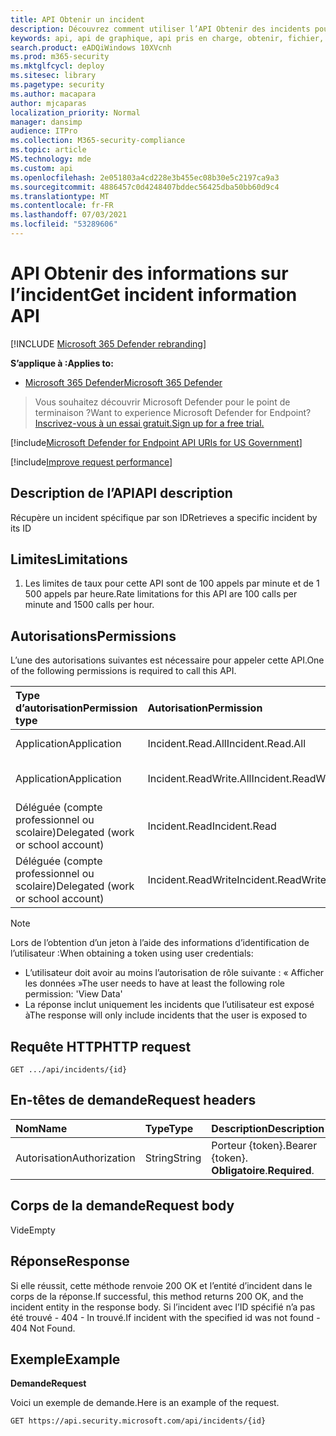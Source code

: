 ```yaml
---
title: API Obtenir un incident
description: Découvrez comment utiliser l’API Obtenir des incidents pour obtenir un incident unique dans Microsoft 365 Defender.
keywords: api, api de graphique, api pris en charge, obtenir, fichier, hachage
search.product: eADQiWindows 10XVcnh
ms.prod: m365-security
ms.mktglfcycl: deploy
ms.sitesec: library
ms.pagetype: security
ms.author: macapara
author: mjcaparas
localization_priority: Normal
manager: dansimp
audience: ITPro
ms.collection: M365-security-compliance
ms.topic: article
MS.technology: mde
ms.custom: api
ms.openlocfilehash: 2e051803a4cd228e3b455ec08b30e5c2197ca9a3
ms.sourcegitcommit: 4886457c0d4248407bddec56425dba50bb60d9c4
ms.translationtype: MT
ms.contentlocale: fr-FR
ms.lasthandoff: 07/03/2021
ms.locfileid: "53289606"
---
```

# <a name="get-incident-information-api"></a><span data-ttu-id="9e6ab-104">API Obtenir des informations sur l’incident</span><span class="sxs-lookup"><span data-stu-id="9e6ab-104">Get incident information API</span></span>

[!INCLUDE [Microsoft 365 Defender rebranding](../../includes/microsoft-defender.md)]

<span data-ttu-id="9e6ab-105">**S’applique à :**</span><span class="sxs-lookup"><span data-stu-id="9e6ab-105">**Applies to:**</span></span>
- [<span data-ttu-id="9e6ab-106">Microsoft 365 Defender</span><span class="sxs-lookup"><span data-stu-id="9e6ab-106">Microsoft 365 Defender</span></span>](https://go.microsoft.com/fwlink/?linkid=2118804)

> <span data-ttu-id="9e6ab-107">Vous souhaitez découvrir Microsoft Defender pour le point de terminaison ?</span><span class="sxs-lookup"><span data-stu-id="9e6ab-107">Want to experience Microsoft Defender for Endpoint?</span></span> [<span data-ttu-id="9e6ab-108">Inscrivez-vous à un essai gratuit.</span><span class="sxs-lookup"><span data-stu-id="9e6ab-108">Sign up for a free trial.</span></span>](https://www.microsoft.com/microsoft-365/windows/microsoft-defender-atp?ocid=docs-wdatp-exposedapis-abovefoldlink) 

[!include[Microsoft Defender for Endpoint API URIs for US Government](../../includes/microsoft-defender-api-usgov.md)]

[!include[Improve request performance](../../includes/improve-request-performance.md)]


## <a name="api-description"></a><span data-ttu-id="9e6ab-109">Description de l’API</span><span class="sxs-lookup"><span data-stu-id="9e6ab-109">API description</span></span>

<span data-ttu-id="9e6ab-110">Récupère un incident spécifique par son ID</span><span class="sxs-lookup"><span data-stu-id="9e6ab-110">Retrieves a specific incident by its ID</span></span>

## <a name="limitations"></a><span data-ttu-id="9e6ab-111">Limites</span><span class="sxs-lookup"><span data-stu-id="9e6ab-111">Limitations</span></span>

1. <span data-ttu-id="9e6ab-112">Les limites de taux pour cette API sont de 100 appels par minute et de 1 500 appels par heure.</span><span class="sxs-lookup"><span data-stu-id="9e6ab-112">Rate limitations for this API are 100 calls per minute and 1500 calls per hour.</span></span>


## <a name="permissions"></a><span data-ttu-id="9e6ab-113">Autorisations</span><span class="sxs-lookup"><span data-stu-id="9e6ab-113">Permissions</span></span>

<span data-ttu-id="9e6ab-114">L’une des autorisations suivantes est nécessaire pour appeler cette API.</span><span class="sxs-lookup"><span data-stu-id="9e6ab-114">One of the following permissions is required to call this API.</span></span> 

<span data-ttu-id="9e6ab-115">Type d’autorisation</span><span class="sxs-lookup"><span data-stu-id="9e6ab-115">Permission type</span></span> | <span data-ttu-id="9e6ab-116">Autorisation</span><span class="sxs-lookup"><span data-stu-id="9e6ab-116">Permission</span></span> | <span data-ttu-id="9e6ab-117">Nom d’affichage de l’autorisation</span><span class="sxs-lookup"><span data-stu-id="9e6ab-117">Permission display name</span></span>
:---|:---|:---
<span data-ttu-id="9e6ab-118">Application</span><span class="sxs-lookup"><span data-stu-id="9e6ab-118">Application</span></span> | <span data-ttu-id="9e6ab-119">Incident.Read.All</span><span class="sxs-lookup"><span data-stu-id="9e6ab-119">Incident.Read.All</span></span> | <span data-ttu-id="9e6ab-120">« Lire tous les incidents »</span><span class="sxs-lookup"><span data-stu-id="9e6ab-120">'Read all Incidents'</span></span>
<span data-ttu-id="9e6ab-121">Application</span><span class="sxs-lookup"><span data-stu-id="9e6ab-121">Application</span></span> | <span data-ttu-id="9e6ab-122">Incident.ReadWrite.All</span><span class="sxs-lookup"><span data-stu-id="9e6ab-122">Incident.ReadWrite.All</span></span> | <span data-ttu-id="9e6ab-123">« Lire et écrire tous les incidents »</span><span class="sxs-lookup"><span data-stu-id="9e6ab-123">'Read and write all Incidents'</span></span>
<span data-ttu-id="9e6ab-124">Déléguée (compte professionnel ou scolaire)</span><span class="sxs-lookup"><span data-stu-id="9e6ab-124">Delegated (work or school account)</span></span> | <span data-ttu-id="9e6ab-125">Incident.Read</span><span class="sxs-lookup"><span data-stu-id="9e6ab-125">Incident.Read</span></span> | <span data-ttu-id="9e6ab-126">' Read Incidents'</span><span class="sxs-lookup"><span data-stu-id="9e6ab-126">'Read Incidents'</span></span>
<span data-ttu-id="9e6ab-127">Déléguée (compte professionnel ou scolaire)</span><span class="sxs-lookup"><span data-stu-id="9e6ab-127">Delegated (work or school account)</span></span> | <span data-ttu-id="9e6ab-128">Incident.ReadWrite</span><span class="sxs-lookup"><span data-stu-id="9e6ab-128">Incident.ReadWrite</span></span> | <span data-ttu-id="9e6ab-129">« Lire et écrire des incidents »</span><span class="sxs-lookup"><span data-stu-id="9e6ab-129">'Read and write Incidents'</span></span>

> [!NOTE]
>
> <span data-ttu-id="9e6ab-130">Lors de l’obtention d’un jeton à l’aide des informations d’identification de l’utilisateur :</span><span class="sxs-lookup"><span data-stu-id="9e6ab-130">When obtaining a token using user credentials:</span></span>
>
> - <span data-ttu-id="9e6ab-131">L’utilisateur doit avoir au moins l’autorisation de rôle suivante : « Afficher les données »</span><span class="sxs-lookup"><span data-stu-id="9e6ab-131">The user needs to have at least the following role permission: 'View Data'</span></span>
> - <span data-ttu-id="9e6ab-132">La réponse inclut uniquement les incidents que l’utilisateur est exposé à</span><span class="sxs-lookup"><span data-stu-id="9e6ab-132">The response will only include incidents that the user is exposed to</span></span>

## <a name="http-request"></a><span data-ttu-id="9e6ab-133">Requête HTTP</span><span class="sxs-lookup"><span data-stu-id="9e6ab-133">HTTP request</span></span>

```console
GET .../api/incidents/{id} 
```

## <a name="request-headers"></a><span data-ttu-id="9e6ab-134">En-têtes de demande</span><span class="sxs-lookup"><span data-stu-id="9e6ab-134">Request headers</span></span>

<span data-ttu-id="9e6ab-135">Nom</span><span class="sxs-lookup"><span data-stu-id="9e6ab-135">Name</span></span> | <span data-ttu-id="9e6ab-136">Type</span><span class="sxs-lookup"><span data-stu-id="9e6ab-136">Type</span></span> | <span data-ttu-id="9e6ab-137">Description</span><span class="sxs-lookup"><span data-stu-id="9e6ab-137">Description</span></span>
:---|:---|:---
<span data-ttu-id="9e6ab-138">Autorisation</span><span class="sxs-lookup"><span data-stu-id="9e6ab-138">Authorization</span></span> | <span data-ttu-id="9e6ab-139">String</span><span class="sxs-lookup"><span data-stu-id="9e6ab-139">String</span></span> | <span data-ttu-id="9e6ab-140">Porteur {token}.</span><span class="sxs-lookup"><span data-stu-id="9e6ab-140">Bearer {token}.</span></span> <span data-ttu-id="9e6ab-141">**Obligatoire**.</span><span class="sxs-lookup"><span data-stu-id="9e6ab-141">**Required**.</span></span>

## <a name="request-body"></a><span data-ttu-id="9e6ab-142">Corps de la demande</span><span class="sxs-lookup"><span data-stu-id="9e6ab-142">Request body</span></span>

<span data-ttu-id="9e6ab-143">Vide</span><span class="sxs-lookup"><span data-stu-id="9e6ab-143">Empty</span></span>

## <a name="response"></a><span data-ttu-id="9e6ab-144">Réponse</span><span class="sxs-lookup"><span data-stu-id="9e6ab-144">Response</span></span>

<span data-ttu-id="9e6ab-145">Si elle réussit, cette méthode renvoie 200 OK et l’entité d’incident dans le corps de la réponse.</span><span class="sxs-lookup"><span data-stu-id="9e6ab-145">If successful, this method returns 200 OK, and the incident entity in the response body.</span></span> <span data-ttu-id="9e6ab-146">Si l’incident avec l’ID spécifié n’a pas été trouvé - 404 - In trouvé.</span><span class="sxs-lookup"><span data-stu-id="9e6ab-146">If incident with the specified id was not found - 404 Not Found.</span></span>

## <a name="example"></a><span data-ttu-id="9e6ab-147">Exemple</span><span class="sxs-lookup"><span data-stu-id="9e6ab-147">Example</span></span>

<span data-ttu-id="9e6ab-148">**Demande**</span><span class="sxs-lookup"><span data-stu-id="9e6ab-148">**Request**</span></span>

<span data-ttu-id="9e6ab-149">Voici un exemple de demande.</span><span class="sxs-lookup"><span data-stu-id="9e6ab-149">Here is an example of the request.</span></span>

```http
GET https://api.security.microsoft.com/api/incidents/{id}
```
